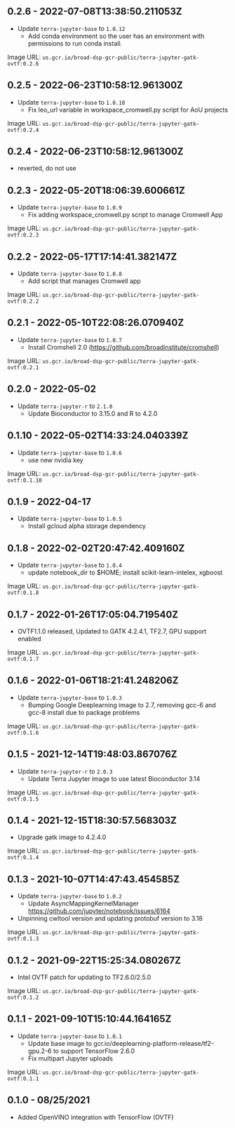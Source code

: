 ## 0.2.6 - 2022-07-08T13:38:50.211053Z

- Update `terra-jupyter-base` to `1.0.12`
  - Add conda environment so the user has an environment with permissions to run conda install.

Image URL: `us.gcr.io/broad-dsp-gcr-public/terra-jupyter-gatk-ovtf:0.2.6`

## 0.2.5 - 2022-06-23T10:58:12.961300Z

- Update `terra-jupyter-base` to `1.0.10`
  - Fix leo_url variable in workspace_cromwell.py script for AoU projects

Image URL: `us.gcr.io/broad-dsp-gcr-public/terra-jupyter-gatk-ovtf:0.2.4`

## 0.2.4 - 2022-06-23T10:58:12.961300Z

- reverted, do not use

## 0.2.3 - 2022-05-20T18:06:39.600661Z

- Update `terra-jupyter-base` to `1.0.9`
  - Fix adding workspace_cromwell.py script to manage Cromwell App

Image URL: `us.gcr.io/broad-dsp-gcr-public/terra-jupyter-gatk-ovtf:0.2.3`

## 0.2.2 - 2022-05-17T17:14:41.382147Z

- Update `terra-jupyter-base` to `1.0.8`
  - Add script that manages Cromwell app

Image URL: `us.gcr.io/broad-dsp-gcr-public/terra-jupyter-gatk-ovtf:0.2.2`

## 0.2.1 - 2022-05-10T22:08:26.070940Z

- Update `terra-jupyter-base` to `1.0.7`
  - Install Cromshell 2.0 (https://github.com/broadinstitute/cromshell)

Image URL: `us.gcr.io/broad-dsp-gcr-public/terra-jupyter-gatk-ovtf:0.2.1`

## 0.2.0 - 2022-05-02

- Update `terra-jupyter-r` to `2.1.0`
  - Update Bioconductor to 3.15.0 and R to 4.2.0

## 0.1.10 - 2022-05-02T14:33:24.040339Z

- Update `terra-jupyter-base` to `1.0.6`
  - use new nvidia key

Image URL: `us.gcr.io/broad-dsp-gcr-public/terra-jupyter-gatk-ovtf:0.1.10`

## 0.1.9 - 2022-04-17

- Update `terra-jupyter-base` to `1.0.5`
  - Install gcloud alpha storage dependency

## 0.1.8 - 2022-02-02T20:47:42.409160Z

- Update `terra-jupyter-base` to `1.0.4`
  - update notebook_dir to $HOME; install scikit-learn-intelex, xgboost

Image URL: `us.gcr.io/broad-dsp-gcr-public/terra-jupyter-gatk-ovtf:0.1.8`

## 0.1.7 - 2022-01-26T17:05:04.719540Z

- OVTF1.1.0 released, Updated to GATK 4.2.4.1, TF2.7, GPU support enabled

Image URL: `us.gcr.io/broad-dsp-gcr-public/terra-jupyter-gatk-ovtf:0.1.7`

## 0.1.6 - 2022-01-06T18:21:41.248206Z

- Update `terra-jupyter-base` to `1.0.3`
  - Bumping Google Deeplearning image to 2.7, removing gcc-6 and gcc-8 install due to package problems

Image URL: `us.gcr.io/broad-dsp-gcr-public/terra-jupyter-gatk-ovtf:0.1.6`

## 0.1.5 - 2021-12-14T19:48:03.867076Z

- Update `terra-jupyter-r` to `2.0.3`
  - Update Terra Jupyter image to use latest Bioconductor 3.14

Image URL: `us.gcr.io/broad-dsp-gcr-public/terra-jupyter-gatk-ovtf:0.1.5`

## 0.1.4 - 2021-12-15T18:30:57.568303Z

- Upgrade gatk image to 4.2.4.0

Image URL: `us.gcr.io/broad-dsp-gcr-public/terra-jupyter-gatk-ovtf:0.1.4`

## 0.1.3 - 2021-10-07T14:47:43.454585Z

- Update `terra-jupyter-base` to `1.0.2`
  - Update AsyncMappingKernelManager https://github.com/jupyter/notebook/issues/6164
- Unpinning cwltool version and updating protobuf version to 3.18

Image URL: `us.gcr.io/broad-dsp-gcr-public/terra-jupyter-gatk-ovtf:0.1.3`

## 0.1.2 - 2021-09-22T15:25:34.080267Z

- Intel OVTF patch for updating to TF2.6.0/2.5.0

Image URL: `us.gcr.io/broad-dsp-gcr-public/terra-jupyter-gatk-ovtf:0.1.2`

## 0.1.1 - 2021-09-10T15:10:44.164165Z

- Update `terra-jupyter-base` to `1.0.1`
  - Update base image to gcr.io/deeplearning-platform-release/tf2-gpu.2-6 to support TensorFlow 2.6.0
  - Fix multipart Jupyter uploads

Image URL: `us.gcr.io/broad-dsp-gcr-public/terra-jupyter-gatk-ovtf:0.1.1`

## 0.1.0 - 08/25/2021

- Added OpenVINO integration with TensorFlow (OVTF)
